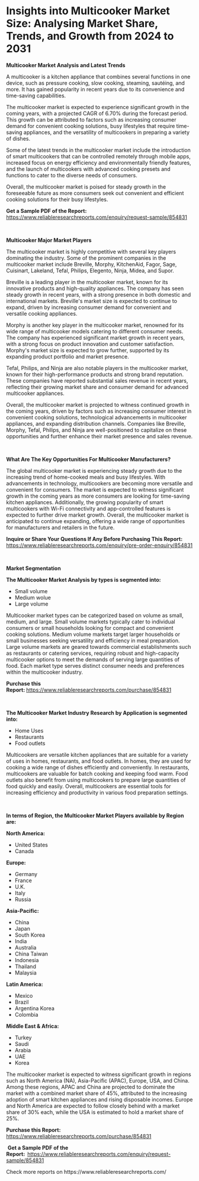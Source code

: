 <p><h1>Insights into Multicooker Market Size: Analysing Market Share, Trends, and Growth from 2024 to 2031</h1></p><p><strong>Multicooker Market Analysis and Latest Trends</strong></p>
<p><p>A multicooker is a kitchen appliance that combines several functions in one device, such as pressure cooking, slow cooking, steaming, sautéing, and more. It has gained popularity in recent years due to its convenience and time-saving capabilities.</p><p>The multicooker market is expected to experience significant growth in the coming years, with a projected CAGR of 6.70% during the forecast period. This growth can be attributed to factors such as increasing consumer demand for convenient cooking solutions, busy lifestyles that require time-saving appliances, and the versatility of multicookers in preparing a variety of dishes.</p><p>Some of the latest trends in the multicooker market include the introduction of smart multicookers that can be controlled remotely through mobile apps, increased focus on energy efficiency and environmentally friendly features, and the launch of multicookers with advanced cooking presets and functions to cater to the diverse needs of consumers.</p><p>Overall, the multicooker market is poised for steady growth in the foreseeable future as more consumers seek out convenient and efficient cooking solutions for their busy lifestyles.</p></p>
<p><strong>Get a Sample PDF of the Report:&nbsp;</strong> <a href="https://www.reliableresearchreports.com/enquiry/request-sample/854831">https://www.reliableresearchreports.com/enquiry/request-sample/854831</a></p>
<p>&nbsp;</p>
<p><strong>Multicooker Major Market Players</strong></p>
<p><p>The multicooker market is highly competitive with several key players dominating the industry. Some of the prominent companies in the multicooker market include Breville, Morphy, KitchenAid, Fagor, Sage, Cuisinart, Lakeland, Tefal, Philips, Elegento, Ninja, Midea, and Supor.</p><p>Breville is a leading player in the multicooker market, known for its innovative products and high-quality appliances. The company has seen steady growth in recent years, with a strong presence in both domestic and international markets. Breville's market size is expected to continue to expand, driven by increasing consumer demand for convenient and versatile cooking appliances.</p><p>Morphy is another key player in the multicooker market, renowned for its wide range of multicooker models catering to different consumer needs. The company has experienced significant market growth in recent years, with a strong focus on product innovation and customer satisfaction. Morphy's market size is expected to grow further, supported by its expanding product portfolio and market presence.</p><p>Tefal, Philips, and Ninja are also notable players in the multicooker market, known for their high-performance products and strong brand reputation. These companies have reported substantial sales revenue in recent years, reflecting their growing market share and consumer demand for advanced multicooker appliances.</p><p>Overall, the multicooker market is projected to witness continued growth in the coming years, driven by factors such as increasing consumer interest in convenient cooking solutions, technological advancements in multicooker appliances, and expanding distribution channels. Companies like Breville, Morphy, Tefal, Philips, and Ninja are well-positioned to capitalize on these opportunities and further enhance their market presence and sales revenue.</p></p>
<p>&nbsp;</p>
<p><strong>What Are The Key Opportunities For Multicooker Manufacturers?</strong></p>
<p><p>The global multicooker market is experiencing steady growth due to the increasing trend of home-cooked meals and busy lifestyles. With advancements in technology, multicookers are becoming more versatile and convenient for consumers. The market is expected to witness significant growth in the coming years as more consumers are looking for time-saving kitchen appliances. Additionally, the growing popularity of smart multicookers with Wi-Fi connectivity and app-controlled features is expected to further drive market growth. Overall, the multicooker market is anticipated to continue expanding, offering a wide range of opportunities for manufacturers and retailers in the future.</p></p>
<p><strong>Inquire or Share Your Questions If Any Before Purchasing This Report:</strong> <a href="https://www.reliableresearchreports.com/enquiry/pre-order-enquiry/854831">https://www.reliableresearchreports.com/enquiry/pre-order-enquiry/854831</a></p>
<p>&nbsp;</p>
<p><strong>Market Segmentation</strong></p>
<p><strong>The Multicooker Market Analysis by types is segmented into:</strong></p>
<p><ul><li>Small volume</li><li>Medium wolue</li><li>Large volume</li></ul></p>
<p><p>Multicooker market types can be categorized based on volume as small, medium, and large. Small volume markets typically cater to individual consumers or small households looking for compact and convenient cooking solutions. Medium volume markets target larger households or small businesses seeking versatility and efficiency in meal preparation. Large volume markets are geared towards commercial establishments such as restaurants or catering services, requiring robust and high-capacity multicooker options to meet the demands of serving large quantities of food. Each market type serves distinct consumer needs and preferences within the multicooker industry.</p></p>
<p><strong>Purchase this Report:&nbsp;</strong><a href="https://www.reliableresearchreports.com/purchase/854831">https://www.reliableresearchreports.com/purchase/854831</a></p>
<p>&nbsp;</p>
<p><strong>The Multicooker Market Industry Research by Application is segmented into:</strong></p>
<p><ul><li>Home Uses</li><li>Restaurants</li><li>Food outlets</li></ul></p>
<p><p>Multicookers are versatile kitchen appliances that are suitable for a variety of uses in homes, restaurants, and food outlets. In homes, they are used for cooking a wide range of dishes efficiently and conveniently. In restaurants, multicookers are valuable for batch cooking and keeping food warm. Food outlets also benefit from using multicookers to prepare large quantities of food quickly and easily. Overall, multicookers are essential tools for increasing efficiency and productivity in various food preparation settings.</p></p>
<p>&nbsp;</p>
<p><strong>In terms of Region, the Multicooker Market Players available by Region are:</strong></p>
<p>
    <p> <strong> North America: </strong>
        <ul>
            <li>United States</li>
            <li>Canada</li>
        </ul>
        </p> 
    <p> <strong> Europe: </strong>
        <ul>
            <li>Germany</li>
            <li>France</li>
            <li>U.K.</li>
            <li>Italy</li>
            <li>Russia</li>
        </ul>
        </p> 
    <p> <strong> Asia-Pacific: </strong>
        <ul>
            <li>China</li>
            <li>Japan</li>
            <li>South Korea</li>
            <li>India</li>
            <li>Australia</li>
            <li>China Taiwan</li>
            <li>Indonesia</li>
            <li>Thailand</li>
            <li>Malaysia</li>
        </ul>
        </p> 
    <p> <strong> Latin America: </strong>
        <ul>
            <li>Mexico</li>
            <li>Brazil</li>
            <li>Argentina Korea</li>
            <li>Colombia</li>
        </ul>
        </p> 
    <p> <strong> Middle East & Africa: </strong>
        <ul>
            <li>Turkey</li>
            <li>Saudi</li>
            <li>Arabia</li>
            <li>UAE</li>
            <li>Korea</li>
        </ul>
    </p>
    </p>
<p><p>The multicooker market is expected to witness significant growth in regions such as North America (NA), Asia-Pacific (APAC), Europe, USA, and China. Among these regions, APAC and China are projected to dominate the market with a combined market share of 45%, attributed to the increasing adoption of smart kitchen appliances and rising disposable incomes. Europe and North America are expected to follow closely behind with a market share of 30% each, while the USA is estimated to hold a market share of 25%.</p></p>
<p><strong>Purchase this Report: </strong><a href="https://www.reliableresearchreports.com/purchase/854831">https://www.reliableresearchreports.com/purchase/854831</a></p>
<p>&nbsp;<strong>Get a Sample PDF of the Report:&nbsp;&nbsp;</strong><a href="https://www.reliableresearchreports.com/enquiry/request-sample/854831">https://www.reliableresearchreports.com/enquiry/request-sample/854831</a></p>
<p><strong></strong></p>
<p>Check more reports on https://www.reliableresearchreports.com/</p>